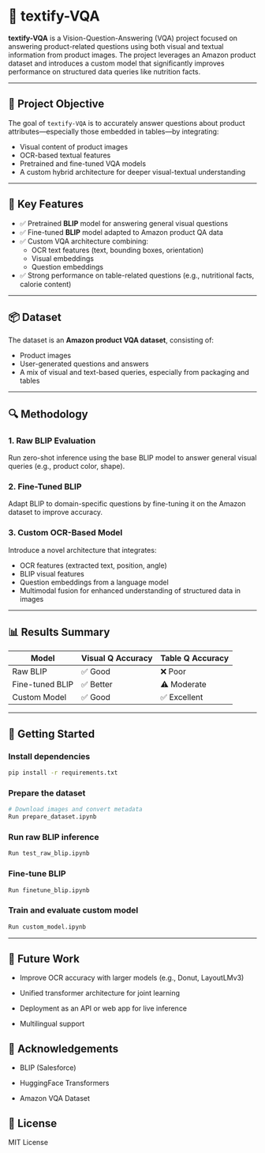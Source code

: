 # 🧠 textify-VQA

**textify-VQA** is a Vision-Question-Answering (VQA) project focused on answering product-related questions using both visual and textual information from product images. The project leverages an Amazon product dataset and introduces a custom model that significantly improves performance on structured data queries like nutrition facts.

---

## 📌 Project Objective

The goal of `textify-VQA` is to accurately answer questions about product attributes—especially those embedded in tables—by integrating:

- Visual content of product images
- OCR-based textual features
- Pretrained and fine-tuned VQA models
- A custom hybrid architecture for deeper visual-textual understanding

---

## 🧰 Key Features

- ✅ Pretrained **BLIP** model for answering general visual questions  
- ✅ Fine-tuned **BLIP** model adapted to Amazon product QA data  
- ✅ Custom VQA architecture combining:
  - OCR text features (text, bounding boxes, orientation)
  - Visual embeddings
  - Question embeddings  
- ✅ Strong performance on table-related questions (e.g., nutritional facts, calorie content)


---

## 📦 Dataset

The dataset is an **Amazon product VQA dataset**, consisting of:

- Product images
- User-generated questions and answers
- A mix of visual and text-based queries, especially from packaging and tables

---

## 🔍 Methodology

### 1. Raw BLIP Evaluation
Run zero-shot inference using the base BLIP model to answer general visual queries (e.g., product color, shape).

### 2. Fine-Tuned BLIP
Adapt BLIP to domain-specific questions by fine-tuning it on the Amazon dataset to improve accuracy.

### 3. Custom OCR-Based Model
Introduce a novel architecture that integrates:
- OCR features (extracted text, position, angle)
- BLIP visual features
- Question embeddings from a language model
- Multimodal fusion for enhanced understanding of structured data in images

---
## 📊 Results Summary

| Model            | Visual Q Accuracy | Table Q Accuracy   |
|------------------|-------------------|--------------------|
| Raw BLIP         | ✅ Good           | ❌ Poor            |
| Fine-tuned BLIP  | ✅ Better         | ⚠️ Moderate        |
| Custom Model     | ✅ Good           | ✅ Excellent        |

---

## 🚀 Getting Started

### Install dependencies

```bash
pip install -r requirements.txt
```
### Prepare the dataset
```bash
# Download images and convert metadata
Run prepare_dataset.ipynb
```
### Run raw BLIP inference
```bash
Run test_raw_blip.ipynb
```
### Fine-tune BLIP
```bash
Run finetune_blip.ipynb
```
### Train and evaluate custom model
```bash
Run custom_model.ipynb
```
---

## 📌 Future Work
- Improve OCR accuracy with larger models (e.g., Donut, LayoutLMv3)

- Unified transformer architecture for joint learning

- Deployment as an API or web app for live inference

- Multilingual support

## 🤝 Acknowledgements
- BLIP (Salesforce)

- HuggingFace Transformers

- Amazon VQA Dataset

## 📃 License
MIT License

